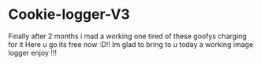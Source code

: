# Cookie-logger-V3
Finally after 2 months i mad a working one tired of these goofys charging for it Here u go its free now :D!!
Im glad to bring to u today a working image logger enjoy 
!!!

